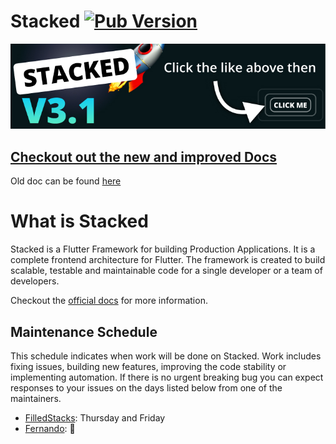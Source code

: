 # Stacked [![Pub Version](https://img.shields.io/pub/v/stacked)](https://pub.dev/packages/stacked)

[![Flutter Web Mastery Release Banner](https://github.com/Stacked-Org/stacked/blob/master/assets/banner.jpeg)](https://dane-mackier-s-school.teachable.com/p/master-flutter-on-the-web?utm_medium=banner&utm_campaign=stacked_readme)

## [Checkout out the new and improved Docs](https://stacked.filledstacks.com/)

Old doc can be found [here](https://github.com/Stacked-Org/stacked/blob/master/README_old.md)

# What is Stacked

Stacked is a Flutter Framework for building Production Applications. It is a complete frontend architecture for Flutter. The framework is created to build scalable, testable and maintainable code for a single developer or a team of developers. 

Checkout the [official docs](https://stacked.filledstacks.com/) for more information. 

## Maintenance Schedule

This schedule indicates when work will be done on Stacked. Work includes fixing issues, building new features, improving the code stability or implementing automation. If there is no urgent breaking bug you can expect responses to your issues on the days listed below from one of the maintainers.

- [FilledStacks](https://github.com/filledstacks): Thursday and Friday
- [Fernando](https://github.com/ferrarafer): 👀
